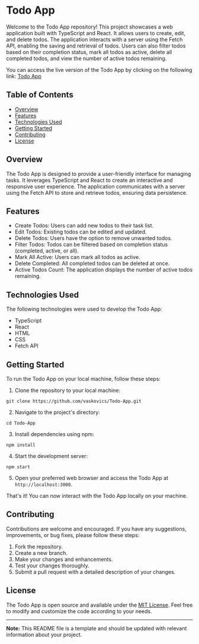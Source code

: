 # Todo App

Welcome to the Todo App repository! This project showcases a web application built with TypeScript and React. It allows users to create, edit, and delete todos. The application interacts with a server using the Fetch API, enabling the saving and retrieval of todos. Users can also filter todos based on their completion status, mark all todos as active, delete all completed todos, and view the number of active todos remaining.

You can access the live version of the Todo App by clicking on the following link: [Todo App](https://vaskovics.github.io/Todo-App/)

## Table of Contents
- [Overview](#overview)
- [Features](#features)
- [Technologies Used](#technologies-used)
- [Getting Started](#getting-started)
- [Contributing](#contributing)
- [License](#license)

## Overview
The Todo App is designed to provide a user-friendly interface for managing tasks. It leverages TypeScript and React to create an interactive and responsive user experience. The application communicates with a server using the Fetch API to store and retrieve todos, ensuring data persistence.

## Features
- Create Todos: Users can add new todos to their task list.
- Edit Todos: Existing todos can be edited and updated.
- Delete Todos: Users have the option to remove unwanted todos.
- Filter Todos: Todos can be filtered based on completion status (completed, active, or all).
- Mark All Active: Users can mark all todos as active.
- Delete Completed: All completed todos can be deleted at once.
- Active Todos Count: The application displays the number of active todos remaining.

## Technologies Used
The following technologies were used to develop the Todo App:
- TypeScript
- React
- HTML
- CSS
- Fetch API

## Getting Started
To run the Todo App on your local machine, follow these steps:

1. Clone the repository to your local machine:

```shell
git clone https://github.com/vaskovics/Todo-App.git
```

2. Navigate to the project's directory:

```shell
cd Todo-App
```

3. Install dependencies using npm:

```shell
npm install
```

4. Start the development server:

```shell
npm start
```

5. Open your preferred web browser and access the Todo App at `http://localhost:3000`.

That's it! You can now interact with the Todo App locally on your machine.

## Contributing
Contributions are welcome and encouraged. If you have any suggestions, improvements, or bug fixes, please follow these steps:

1. Fork the repository.
2. Create a new branch.
3. Make your changes and enhancements.
4. Test your changes thoroughly.
5. Submit a pull request with a detailed description of your changes.

## License
The Todo App is open source and available under the [MIT License](LICENSE). Feel free to modify and customize the code according to your needs.

---

**Note:** This README file is a template and should be updated with relevant information about your project.
